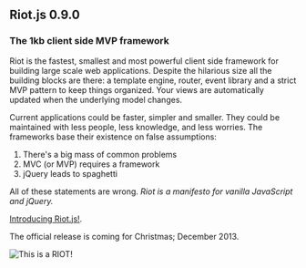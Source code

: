 
## Riot.js 0.9.0

### The 1kb client side MVP framework

Riot is the fastest, smallest and most powerful client side framework for building large scale web applications. Despite the hilarious size all the building blocks are there: a template engine, router, event library and a strict MVP pattern to keep things organized. Your views are automatically updated when the underlying model changes.

Current applications could be faster, simpler and smaller. They could be maintained with less people, less knowledge, and less worries. The frameworks base their existence on false assumptions:

1. There's a big mass of common problems
2. MVC (or MVP) requires a framework
3. jQuery leads to spaghetti

All of these statements are wrong. *Riot is a manifesto for vanilla JavaScript and jQuery.*

[Introducing Riot.js!](https://moot.it/blog/technology/riotjs-the-1kb-mvp-framework.html).

The official release is coming for Christmas; December 2013.

![This is a RIOT!](https://moot.it/m/img/riotjs/hero@2x.png)